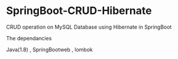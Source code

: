 # SpringBoot-CRUD-Hibernate
CRUD operation on MySQL Database using Hibernate  in SpringBoot

The dependancies

Java(1.8) ,
SpringBootweb , 
lombok

